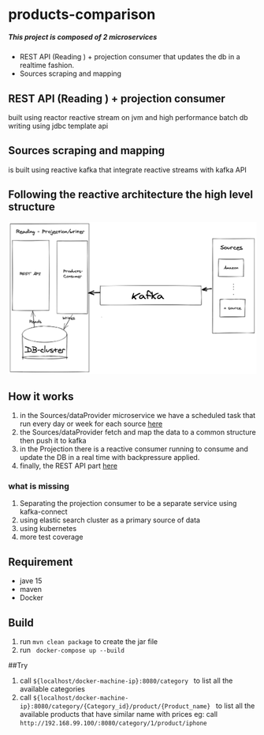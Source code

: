 # products-comparison

##### This project is composed of 2 microservices
   * REST API (Reading ) + projection consumer that updates the db in a realtime fashion.
   * Sources scraping and mapping 
   
## REST API (Reading ) + projection consumer ##
   built using reactor reactive stream on jvm  and high performance batch db writing using jdbc template api

## Sources scraping and mapping ##
 is built using reactive kafka that integrate reactive streams with kafka API  
   

## Following the reactive architecture the high level structure  ##   
![Image of Yaktocat](../digram.png)
   

## How it works ##
1. in the Sources/dataProvider microservice we have a scheduled task that run every day or week for each source [here](com.product.all/sources/src/main/java/com/task/sources/AppStartupRunner.java)
2. the Sources/dataProvider fetch and map the data to a common structure then push it to kafka
3. in the Projection there is a reactive consumer running to consume and update the DB in a real time with backpressure applied.
4. finally, the REST API part [here](#Try)


 

### what is missing ###
1. Separating the projection consumer to be a separate service using kafka-connect
2. using elastic search cluster as a primary source of data
3. using kubernetes  
4. more test coverage 


## Requirement ##
* jave 15 
* maven 
* Docker
 
## Build ## 
 1. run `mvn clean package` to create the jar file
 2. run ` docker-compose up --build`

##Try
 1. call  `${localhost/docker-machine-ip}:8080/category ` to list all the available categories
 2. call  `${localhost/docker-machine-ip}:8080/category/{Category_id}/product/{Product_name} ` to list all the available products that have similar name with prices
 eg: call  `http://192.168.99.100/:8080/category/1/product/iphone `
 
 
 
  
   
    
    
        
     
